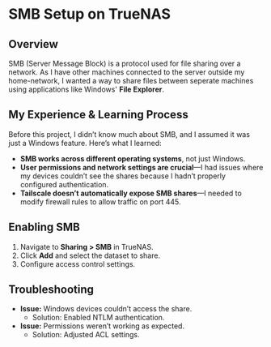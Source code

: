 # SMB Setup on TrueNAS  

## Overview  
SMB (Server Message Block) is a protocol used for file sharing over a network. As I have other machines connected to the server outside my home-network, I wanted a way to share files between seperate machines using applications like Windows' **File Explorer**.

## My Experience & Learning Process  
Before this project, I didn’t know much about SMB, and I assumed it was just a Windows feature. Here’s what I learned:  

- **SMB works across different operating systems**, not just Windows.  
- **User permissions and network settings are crucial**—I had issues where my devices couldn’t see the shares because I hadn’t properly configured authentication.  
- **Tailscale doesn’t automatically expose SMB shares**—I needed to modify firewall rules to allow traffic on port 445.  

## Enabling SMB  
1. Navigate to **Sharing > SMB** in TrueNAS.  
2. Click **Add** and select the dataset to share.  
3. Configure access control settings.  

## Troubleshooting  
- **Issue:** Windows devices couldn’t access the share.  
  - Solution: Enabled NTLM authentication.  
- **Issue:** Permissions weren’t working as expected.  
  - Solution: Adjusted ACL settings.
